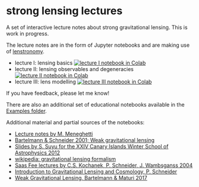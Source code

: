 # strong lensing lectures
A set of interactive lecture notes about strong gravitational lensing. This is work in progress.

The lecture notes are in the form of Jupyter notebooks and are making use of [lenstronomy](https://github.com/sibirrer/lenstronomy).


- lecture I: lensing basics [![lecture I notebook in Colab](https://colab.research.google.com/assets/colab-badge.svg)](https://colab.research.google.com/github/sibirrer/strong_lensing_lectures/blob/main/Lectures/lensing_basics_I.ipynb)
- lecture II: lensing observables and degeneracies [![lecture II notebook in Colab](https://colab.research.google.com/assets/colab-badge.svg)](https://colab.research.google.com/github/sibirrer/strong_lensing_lectures/blob/main/Lectures/lensing_observables_II.ipynb)
- lecture III: lens modelling [![lecture III notebook in Colab](https://colab.research.google.com/assets/colab-badge.svg)](https://colab.research.google.com/github/sibirrer/strong_lensing_lectures/blob/main/Lectures/einstein_ring_III.ipynb)

If you have feedback, please let me know!


There are also an additional set of educational notebooks available in the [Examples folder](https://github.com/sibirrer/strong_lensing_lectures/tree/main/Examples).


Additional material and partial sources of the notebooks:

- [Lecture notes by M. Meneghetti](https://www.ita.uni-heidelberg.de/~jmerten/misc/meneghetti_lensing.pdf)
- [Bartelmann & Schneider 2001; Weak gravitational lensing](https://ui.adsabs.harvard.edu/abs/2001PhR...340..291B/abstract)
- [Slides by S. Suyu for the XXIV Canary Islands Winter School of Astrophysics 2012](http://research.iac.es/winterschool/2012/media/Suyu_L2.pdf)
- [wikipedia: gravitational lensing formalism](https://en.wikipedia.org/wiki/Gravitational_lensing_formalism)
- [Saas Fee lectures by C.S. Kochanek, P. Schneider, J. Wambsganss 2004](https://www.astro.umd.edu/~richard/ASTR680/Kochanek_strong_lensing.pdf)
- [Introduction to Gravitational Lensing and Cosmology, P. Schneider](https://www.astro.umd.edu/~richard/ASTR680/Schneider_lensing_intro.pdf)
- [Weak Gravitational Lensing, Bartelmann & Maturi 2017](http://www.scholarpedia.org/article/Weak_gravitational_lensing)